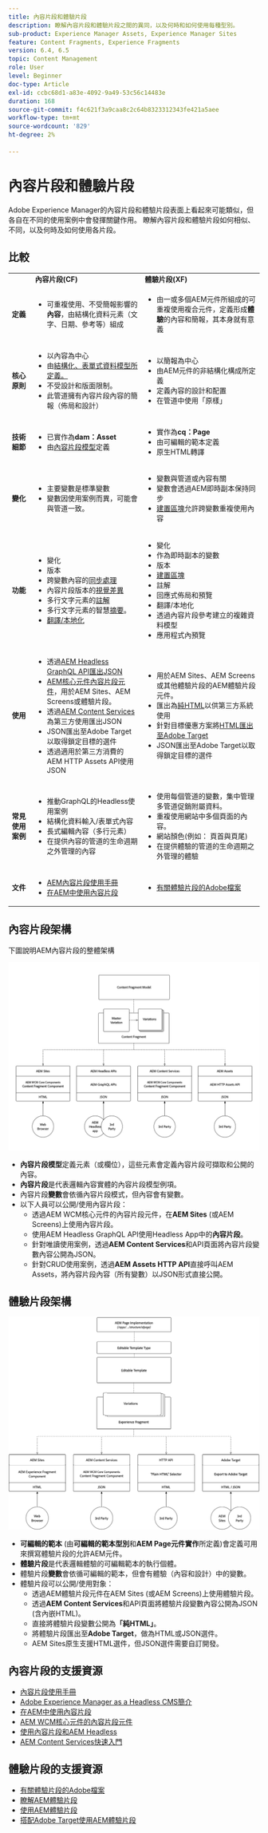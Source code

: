 ```yaml
---
title: 內容片段和體驗片段
description: 瞭解內容片段和體驗片段之間的異同，以及何時和如何使用每種型別。
sub-product: Experience Manager Assets, Experience Manager Sites
feature: Content Fragments, Experience Fragments
version: 6.4, 6.5
topic: Content Management
role: User
level: Beginner
doc-type: Article
exl-id: ccbc68d1-a83e-4092-9a49-53c56c14483e
duration: 168
source-git-commit: f4c621f3a9caa8c2c64b8323312343fe421a5aee
workflow-type: tm+mt
source-wordcount: '829'
ht-degree: 2%

---
```


# 內容片段和體驗片段

Adobe Experience Manager的內容片段和體驗片段表面上看起來可能類似，但各自在不同的使用案例中會發揮關鍵作用。 瞭解內容片段和體驗片段如何相似、不同，以及何時及如何使用各片段。

## 比較

<table>
<tbody><tr><td><strong> </strong></td>
<td><strong>內容片段(CF)</strong></td>
<td><strong>體驗片段(XF)</strong></td>
</tr><tr><td><strong>定義</strong></td>
<td><ul>
<li>可重複使用、不受簡報影響的<strong>內容</strong>，由結構化資料元素（文字、日期、參考等）組成</li>
</ul>
</td>
<td><ul>
<li>由一或多個AEM元件所組成的可重複使用複合元件，定義形成<strong>體驗</strong>的內容和簡報，其本身就有意義</li>
</ul>
</td>
</tr><tr><td><strong>核心原則</strong></td>
<td><ul>
<li>以內容為中心</li>
<li>由<a href="https://experienceleague.adobe.com/docs/experience-manager-65/assets/fragments/content-fragments-models.html?lang=en" target="_blank">結構化、表單式資料模型所定義。</a></li>
<li>不受設計和版面限制。</li>
<li>此管道擁有內容片段內容的簡報（佈局和設計）</li>
</ul>
</td>
<td><ul>
<li>以簡報為中心</li>
<li>由AEM元件的非結構化構成所定義</li>
<li>定義內容的設計和配置</li>
<li>在管道中使用「原樣」</li>
</ul>
</td>
</tr><tr><td><strong>技術細節</strong></td>
<td><ul>
<li>已實作為<strong>dam：Asset</strong></li>
<li>由<a href="https://experienceleague.adobe.com/docs/experience-manager-65/assets/fragments/content-fragments-models.html?lang=en" target="_blank">內容片段模型</a>定義</li>
</ul>
</td>
<td><ul>
<li>實作為<strong>cq：Page</strong></li>
<li>由可編輯的範本定義</li>
<li>原生HTML轉譯</li>
</ul>
</td>
</tr><tr><td><strong>變化</strong></td>
<td><ul>
<li>主要變數是標準變數</li>
<li>變數因使用案例而異，可能會與管道一致。</li>
</ul>
</td>
<td><ul>
<li>變數與管道或內容有關</li>
<li>變數會透過AEM即時副本保持同步</li>
<li><a href="https://experienceleague.adobe.com/docs/experience-manager-65/authoring/authoring/experience-fragments.html" target="_blank">建置區塊</a>允許跨變數重複使用內容</li>
</ul>
</td>
</tr><tr><td><strong>功能</strong></td>
<td><ul>
<li>變化</li>
<li>版本</li>
<li>跨變數內容的<a href="https://experienceleague.adobe.com/docs/experience-manager-65/assets/fragments/content-fragments-variations.html?lang=en#synchronizing-with-master" target="_blank">同步處理</a></li>
<li>內容片段版本的<a href="https://experienceleague.adobe.com/docs/experience-manager-65/assets/fragments/content-fragments-managing.html?lang=en#comparing-fragment-versions" target="_blank">視覺差異</a></li>
<li>多行文字元素的<a href="https://experienceleague.adobe.com/docs/experience-manager-65/assets/fragments/content-fragments-variations.html?lang=en#annotating-a-content-fragment" target="_blank">註解</a></li>
<li>多行文字元素的智慧<a href="https://experienceleague.adobe.com/docs/experience-manager-65/assets/fragments/content-fragments-variations.html?lang=en#summarizing-text" target="_blank">摘要</a>。</li>
<li><a href="https://experienceleague.adobe.com/docs/experience-manager-65/assets/fragments/creating-translation-projects-for-content-fragments.html?lang=en" target="_blank">翻譯/本地化</a></li>
</ul>
</td>
<td><ul>
<li>變化</li>
<li>作為即時副本的變數</li>
<li>版本</li>
<li><a href="https://experienceleague.adobe.com/docs/experience-manager-65/authoring/authoring/experience-fragments.html?lang=en#building-blocks" target="_blank">建置區塊</a></li>
<li>註解</li>
<li>回應式佈局和預覽</li>
<li>翻譯/本地化</li>
<li>透過內容片段參考建立的複雜資料模型</li>
<li>應用程式內預覽</li>
</ul>
</td>
</tr><tr><td><strong>使用</strong></td>
<td><ul>
<li>透過<a href="https://experienceleague.adobe.com/landing/experience-manager/headless/developer.html?lang=zh-Hant">AEM Headless GraphQL API匯出JSON</a></li>
<li><a href="https://experienceleague.adobe.com/docs/experience-manager-core-components/using/components/content-fragment-component.html" target="_blank">AEM核心元件內容片段元件</a>，用於AEM Sites、AEM Screens或體驗片段。</li>
<li>透過<a href="https://experienceleague.adobe.com/docs/experience-manager-learn/getting-started-with-aem-headless/content-services/overview.html?lang=en" target="_blank">AEM Content Services</a>為第三方使用匯出JSON</li>
<li>JSON匯出至Adobe Target以取得鎖定目標的選件</li>
<li>透過適用於第三方消費的AEM HTTP Assets API使用JSON</li>
</ul>
</td>
<td><ul>
<li>用於AEM Sites、AEM Screens或其他體驗片段的AEM體驗片段元件。</li>
<li>匯出為<a href="https://experienceleague.adobe.com/docs/experience-manager-65/authoring/authoring/experience-fragments.html?lang=en" target="_blank">純HTML</a>以供第三方系統使用</li>
<li>針對目標優惠方案將<a href="https://experienceleague.adobe.com/docs/experience-manager-65/administering/integration/experience-fragments-target.html?lang=en" target="_blank">HTML匯出至Adobe Target</a></li>
<li>JSON匯出至Adobe Target以取得鎖定目標的選件</li>
</ul>
</td>
</tr><tr><td><strong>常見使用案例</strong></td>
<td><ul>
<li>推動GraphQL的Headless使用案例</li>
<li>結構化資料輸入/表單式內容</li>
<li>長式編輯內容（多行元素）</li>
<li>在提供內容的管道的生命週期之外管理的內容</li>
</ul>
</td>
<td><ul>
<li>使用每個管道的變數，集中管理多管道促銷附屬資料。</li>
<li>重複使用網站中多個頁面的內容。</li>
<li>網站顏色(例如： 頁首與頁尾)</li>
<li>在提供體驗的管道的生命週期之外管理的體驗</li>
</ul>
</td>
</tr><tr><td><strong>文件</strong></td>
<td><ul>
<li><a href="https://experienceleague.adobe.com/docs/experience-manager-65/assets/home.html?lang=en&amp;topic=/experience-manager/6-5/assets/morehelp/content-fragments.ug.js" target="_blank">AEM內容片段使用手冊</a></li>
<li><a href="https://experienceleague.adobe.com/docs/experience-manager-learn/sites/content-fragments/content-fragments-feature-video-use.html?lang=en" target="_blank">在AEM中使用內容片段</a></li>
</ul>
</td>
<td><ul>
<li><a href="https://experienceleague.adobe.com/docs/experience-manager-65/authoring/authoring/experience-fragments.html?lang=en" target="_blank">有關體驗片段的Adobe檔案</a></li>
</ul>
</td>
</tr></tbody></table>

## 內容片段架構

下圖說明AEM內容片段的整體架構

![內容片段架構](./assets/content-fragments-architecture.png)

+ **內容片段模型**&#x200B;定義元素（或欄位），這些元素會定義內容片段可擷取和公開的內容。
+ **內容片段**&#x200B;是代表邏輯內容實體的內容片段模型例項。
+ 內容片段&#x200B;**變數**&#x200B;會依循內容片段模式，但內容會有變數。
+ 以下人員可以公開/使用內容片段：
   + 透過AEM WCM核心元件的內容片段元件，在&#x200B;**AEM Sites** (或AEM Screens)上使用內容片段。
   + 使用AEM Headless GraphQL API使用Headless App中的&#x200B;**內容片段**。
   + 針對唯讀使用案例，透過&#x200B;**AEM Content Services**&#x200B;和API頁面將內容片段變數內容公開為JSON。
   + 針對CRUD使用案例，透過&#x200B;**AEM Assets HTTP API**&#x200B;直接呼叫AEM Assets，將內容片段內容（所有變數）以JSON形式直接公開。

## 體驗片段架構

![體驗片段架構](./assets/experience-fragments-architecture.png)

+ **可編輯的範本** (由&#x200B;**可編輯的範本型別**&#x200B;和&#x200B;**AEM Page元件實作**&#x200B;所定義)會定義可用來撰寫體驗片段的允許AEM元件。
+ **體驗片段**&#x200B;是代表邏輯體驗的可編輯範本的執行個體。
+ 體驗片段&#x200B;**變數**&#x200B;會依循可編輯的範本，但會有體驗（內容和設計）中的變數。
+ 體驗片段可以公開/使用對象：
   + 透過AEM體驗片段元件在AEM Sites (或AEM Screens)上使用體驗片段。
   + 透過&#x200B;**AEM Content Services**&#x200B;和API頁面將體驗片段變數內容公開為JSON (含內嵌HTML)。
   + 直接將體驗片段變數公開為&#x200B;**「純HTML」**。
   + 將體驗片段匯出至&#x200B;**Adobe Target**，做為HTML或JSON選件。
   + AEM Sites原生支援HTML選件，但JSON選件需要自訂開發。

## 內容片段的支援資源

+ [內容片段使用手冊](https://experienceleague.adobe.com/docs/experience-manager-65/assets/home.html?lang=en&amp;topic=/experience-manager/6-5/assets/morehelp/content-fragments.ug.js)
+ [Adobe Experience Manager as a Headless CMS簡介](https://experienceleague.adobe.com/docs/experience-manager-cloud-service/content/headless/introduction.html?lang=zh-Hant)
+ [在AEM中使用內容片段](https://experienceleague.adobe.com/docs/experience-manager-learn/sites/content-fragments/content-fragments-feature-video-use.html?lang=en)
+ [AEM WCM核心元件的內容片段元件](https://experienceleague.adobe.com/docs/experience-manager-core-components/using/components/content-fragment-component.html)
+ [使用內容片段和AEM Headless](https://experienceleague.adobe.com/docs/experience-manager-learn/getting-started-with-aem-headless/overview.html?lang=en)
+ [AEM Content Services快速入門](https://experienceleague.adobe.com/docs/experience-manager-learn/getting-started-with-aem-headless/content-services/overview.html?lang=en)

## 體驗片段的支援資源

+ [有關體驗片段的Adobe檔案](https://experienceleague.adobe.com/docs/experience-manager-65/authoring/authoring/experience-fragments.html?lang=en)
+ [瞭解AEM體驗片段](https://experienceleague.adobe.com/docs/experience-manager-learn/sites/experience-fragments/experience-fragments-feature-video-use.html?lang=en)
+ [使用AEM體驗片段](https://experienceleague.adobe.com/docs/experience-manager-learn/sites/experience-fragments/experience-fragments-feature-video-use.html?lang=en)
+ [搭配Adobe Target使用AEM體驗片段](https://medium.com/adobetech/experience-fragments-and-adobe-target-d8d74381b9b2)
